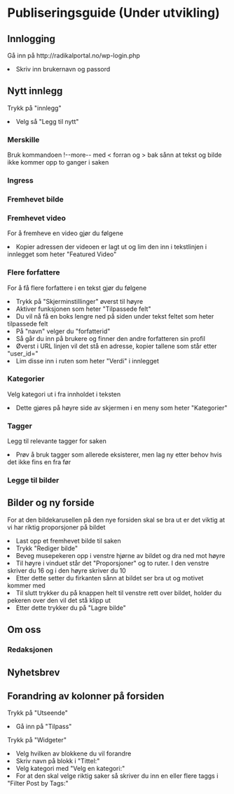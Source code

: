 # Publiseringsguide (Under utvikling)

## Innlogging
<p>Gå inn på http://radikalportal.no/wp-login.php</p>
<li>Skriv inn brukernavn og passord</li>

## Nytt innlegg
<p>Trykk på "innlegg"</p>
<li>Velg så "Legg til nytt"</li>

### Merskille
<p>Bruk kommandoen !--more-- med < forran og > bak sånn at tekst og bilde ikke kommer opp to ganger i saken</p>
  
### Ingress
### Fremhevet bilde
### Fremhevet video
<p>For å fremheve en video gjør du følgene</p>
<li>Kopier adressen der videoen er lagt ut og lim den inn i tekstlinjen i innlegget som heter "Featured Video"</li>

### Flere forfattere
<p>For å få flere forfattere i en tekst gjør du følgene</p>
<li>Trykk på "Skjerminstillinger" øverst til høyre</li>
<li>Aktiver funksjonen som heter "Tilpassede felt"</li>
<li>Du vil nå få en boks lengre ned på siden under tekst feltet som heter tilpassede felt</li>
<li>På "navn" velger du "forfatterid"</li>
<li>Så går du inn på brukere og finner den andre forfatteren sin profil</li>
<li>Øverst i URL linjen vil det stå en adresse, kopier tallene som står etter "user_id="</li>
<li>Lim disse inn i ruten som heter "Verdi" i innlegget</li>

### Kategorier
<p>Velg kategori ut i fra innholdet i teksten</p>
<li>Dette gjøres på høyre side av skjermen i en meny som heter "Kategorier"</li>

### Tagger
<p>Legg til relevante tagger for saken</p>
<li>Prøv å bruk tagger som allerede eksisterer, men lag ny etter behov hvis det ikke fins en fra før</li>

### Legge til bilder
## Bilder og ny forside
<p>For at den bildekarusellen på den nye forsiden skal se bra ut er det viktig at vi har riktig proporsjoner på bildet</p>
<li>Last opp et fremhevet bilde til saken</li>
<li>Trykk "Rediger bilde"</li>
<li>Beveg musepekeren opp i venstre hjørne av bildet og dra ned mot høyre</li>
<li>Til høyre i vinduet står det "Proporsjoner" og to ruter. I den venstre skriver du 16 og i den høyre skriver du 10</li>
<li>Etter dette setter du firkanten sånn at bildet ser bra ut og motivet kommer med</li>
<li>Til slutt trykker du på knappen helt til venstre rett over bildet, holder du pekeren over den vil det stå klipp ut</li>
<li>Etter dette trykker du på "Lagre bilde"</li>

## Om oss
### Redaksjonen

## Nyhetsbrev

## Forandring av kolonner på forsiden
<p>Trykk på "Utseende"</p>
<li>Gå inn på "Tilpass"</li>
<p>Trykk på "Widgeter"</p>
<li>Velg hvilken av blokkene du vil forandre</li>
<li>Skriv navn på blokk i "Tittel:"</li>
<li>Velg kategori med "Velg en kategori:"</li>
<li>For at den skal velge riktig saker så skriver du inn en eller flere taggs i "Filter Post by Tags:"</li>
